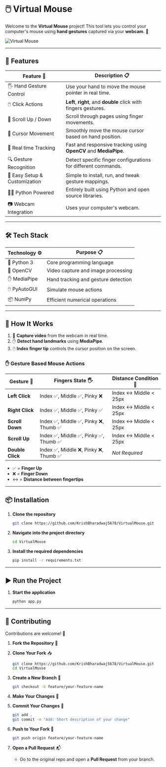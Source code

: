 # 🖱️ Virtual Mouse

Welcome to the **Virtual Mouse** project! This tool lets you control your computer's mouse using **hand gestures**  captured via your **webcam**. 🎥

![Virtual Mouse](https://github.com/KrishBharadwaj5678/VirtualMouse/raw/main/VirtualMouseDemo.gif)

---

## 🚀 Features

| Feature 🧩                    | Description 📋                                                                       |
| ----------------------------- | ------------------------------------------------------------------------------------ |
| 🖐️ Hand Gesture Control      | Use your hand to move the mouse pointer in real time.                                 |
| 🖱️ Click Actions             | **Left**, **right**, and **double** click with fingers gestures.                      |
| 🧭 Scroll Up / Down           | Scroll through pages using finger movements.                                         |
| 🎯 Cursor Movement            | Smoothly move the mouse cursor based on hand position.                               |
| 🔄 Real time Tracking         | Fast and responsive tracking using **OpenCV** and **MediaPipe**.                     |
| 🔍 Gesture Recognition        | Detect specific finger configurations for different commands.                        |
| 🧰 Easy Setup & Customization | Simple to install, run, and tweak gesture mappings.                                  |
| 🧑‍💻 Python Powered             | Entirely built using Python and open source libraries.                               |
| 📷 Webcam Integration         | Uses your computer's webcam.                                                          |

---

## 🛠️ Tech Stack

| Technology ⚙️ | Purpose 📋                          |
| ------------- | ----------------------------------- |
| 🐍 Python 3   | Core programming language           |
| 🎥 OpenCV     | Video capture and image processing  |
| ✋ MediaPipe   | Hand tracking and gesture detection |
| 🖱️ PyAutoGUI | Simulate mouse actions              |
| 📦 NumPy      | Efficient numerical operations      |

---

## 📸 How It Works

1. 🎥 **Capture video** from the webcam in real time.
2. ✋ **Detect hand landmarks** using **MediaPipe**.
3. 🖱️ **Index finger tip** controls the cursor position on the screen.

### ✋ Gesture Based Mouse Actions

| Gesture 👋              | Fingers State 🖐️                   | Distance Condition 📏  | 
| ----------------------- | ----------------------------------- | ---------------------- |
| **Left Click**          | Index ✅, Middle ✅, Pinky ❌          | Index ↔️ Middle < 25px |
| **Right Click**         | Index ✅, Middle ✅, Pinky ✅          | Index ↔️ Middle < 25px |
| **Scroll Down**         | Index ✅, Middle ✅, Pinky ❌, Thumb ✅ | Index ↔️ Middle < 25px |
| **Scroll Up**           | Index ✅, Middle ✅, Pinky ✅, Thumb ✅ | Index ↔️ Middle < 25px |
| **Double Click**        | Index ✅, Middle ❌, Pinky ❌, Thumb ✅ | _Not Required_ |

* ✅ = **Finger Up**
* ❌ = **Finger Down**
* ↔️ = **Distance between fingertips**

---

## 📦 Installation

1. **Clone the repository**

   ```bash
   git clone https://github.com/KrishBharadwaj5678/VirtualMouse.git
   ```

2. **Navigate into the project directory**

   ```bash
   cd VirtualMouse
   ```

3. **Install the required dependencies**

   ```bash
   pip install -r requirements.txt
   ```
---

## ▶️ Run the Project

1. **Start the application**

   ```bash
   python app.py
   ```
---

## 🤝 Contributing

Contributions are welcome! 🙌 

1. **Fork the Repository** 🍴

2. **Clone Your Fork** 📥

   ```bash
   git clone https://github.com/KrishBharadwaj5678/VirtualMouse.git
   cd VirtualMouse
   ```

3. **Create a New Branch** 🌿

   ```bash
   git checkout -b feature/your-feature-name
   ```

4. **Make Your Changes** 🧠

5. **Commit Your Changes** 💾

   ```bash
   git add .
   git commit -m "Add: Short description of your change"
   ```

6. **Push to Your Fork** 🚀

   ```bash
   git push origin feature/your-feature-name
   ```

7. **Open a Pull Request** 📬
     - Go to the original repo and open a **Pull Request** from your branch.
